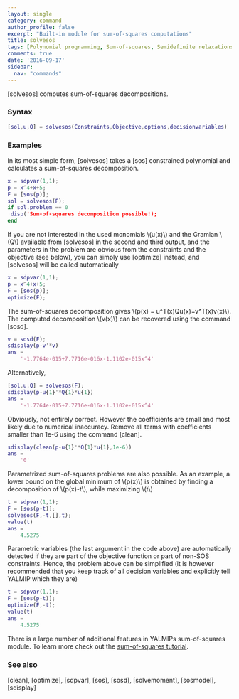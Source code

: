 ```yaml
---
layout: single
category: command
author_profile: false
excerpt: "Built-in module for sum-of-squares computations"
title: solvesos
tags: [Polynomial programming, Sum-of-squares, Semidefinite relaxations]
comments: true
date: '2016-09-17'
sidebar:
  nav: "commands"
---
```


[solvesos] computes sum-of-squares decompositions.

### Syntax

````matlab
[sol,u,Q] = solvesos(Constraints,Objective,options,decisionvariables)
````

### Examples
In its most simple form, [solvesos] takes a [sos] constrained polynomial and calculates a sum-of-squares decomposition.

````matlab
x = sdpvar(1,1);
p = x^4+x+5;
F = [sos(p)];
sol = solvesos(F);
if sol.problem == 0
 disp('Sum-of-squares decomposition possible!);
end
````

If you are not interested in the used monomials \\(u(x)\\) and the Gramian \\(Q\\) available from [solvesos] in the second and third output, and the parameters in the problem are obvious from the constraints and the objective (see below), you can simply use [optimize] instead, and [solvesos] will be called automatically

````matlab
x = sdpvar(1,1);
p = x^4+x+5;
F = [sos(p)];
optimize(F);
````

The sum-of-squares decomposition gives \\(p(x) = u^T(x)Qu(x)=v^T(x)v(x)\\). The computed decomposition \\(v(x)\\) can be recovered using the command [sosd].

````matlab
v = sosd(F);
sdisplay(p-v'*v)
ans =
    '-1.7764e-015+7.7716e-016x-1.1102e-015x^4'
````

Alternatively,

````matlab
[sol,u,Q] = solvesos(F);
sdisplay(p-u{1}'*Q{1}*u{1})
ans =
    '-1.7764e-015+7.7716e-016x-1.1102e-015x^4'
````

Obviously, not entirely correct. However the coefficients are small and most likely due to numerical inaccuracy. Remove all terms with coefficients smaller than 1e-6 using the command [clean].

````matlab
sdisplay(clean(p-u{1}'*Q{1}*u{1},1e-6))
ans =
    '0'
````

Parametrized sum-of-squares problems are also possible. As an example, a lower bound on the global minimum of \\(p(x)\\) is obtained by finding a decomposition of \\(p(x)-t\\), while maximizing \\(t\\)

````matlab
t = sdpvar(1,1);
F = [sos(p-t)];
solvesos(F,-t,[],t);
value(t)
ans =
    4.5275
````  

Parametric variables (the last argument in the code above) are automatically detected if they are part of the objective function or part of non-SOS constraints. Hence, the problem above can be simplified (it is however recommended that you keep track of all decision variables and explicitly tell YALMIP which they are)

````matlab
t = sdpvar(1,1);
F = [sos(p-t)];
optimize(F,-t);
value(t)
ans =
    4.5275
````  

There is a large number of additional features in YALMIPs sum-of-squares module. To learn more check out the [sum-of-squares tutorial](/tutorial/asumofsquaresprogramming).

### See also
[clean], [optimize], [sdpvar], [sos], [sosd], [solvemoment], [sosmodel], [sdisplay]

